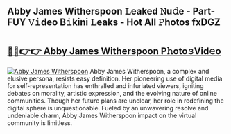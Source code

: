 ## Abby James Witherspoon 𝙻eaked 𝙽u𝚍e - Part-FUY 𝚅𝚒deo B𝚒kini 𝙻eaks - Hot All 𝙿hotos fxDGZ

# <h2><a href="http://ld64a3.urlbe.top/?page=Abby+James+Witherspoon">🔗🔗👉👉 Abby James Witherspoon P𝚑oto𝚜Vid𝚎o</a></h2>

[![Abby James Witherspoon](https://i.imgur.com/eBuTRDB.gif)](http://ld64a3.urlbe.top/?page=Abby+James+Witherspoon)
Abby James Witherspoon, a complex and elusive persona, resists easy definition. Her pioneering use of digital media for self-representation has enthralled and infuriated viewers, igniting debates on morality, artistic expression, and the evolving nature of online communities. Though her future plans are unclear, her role in redefining the digital sphere is unquestionable. Fueled by an unwavering resolve and undeniable charm, Abby James Witherspoon impact on the virtual community is limitless.
